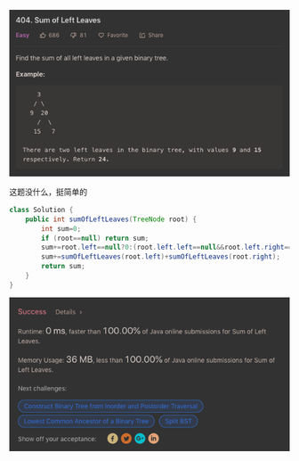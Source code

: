 ![GitHub Logo](/image/404.1.png)

这题没什么，挺简单的

```java
class Solution {
    public int sumOfLeftLeaves(TreeNode root) {
        int sum=0; 
        if (root==null) return sum;
        sum+=root.left==null?0:(root.left.left==null&&root.left.right==null?root.left.val:0);
        sum+=sumOfLeftLeaves(root.left)+sumOfLeftLeaves(root.right);
        return sum;
    }
}
```

![GitHub Logo](/image/404.2.png)